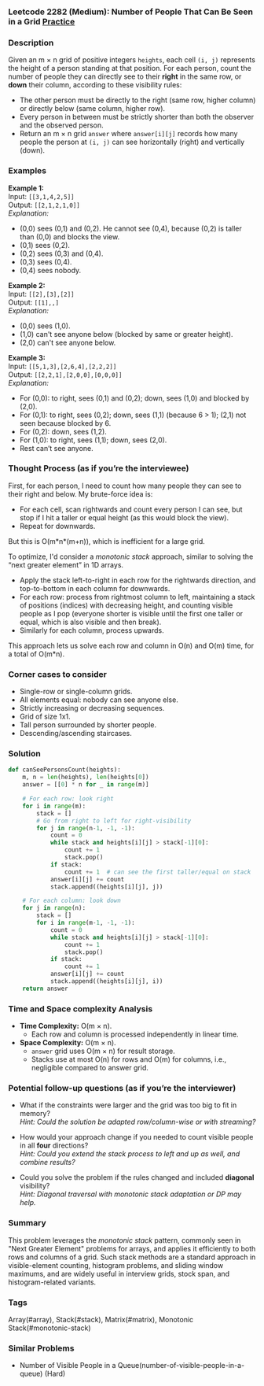 ### Leetcode 2282 (Medium): Number of People That Can Be Seen in a Grid [Practice](https://leetcode.com/problems/number-of-people-that-can-be-seen-in-a-grid)

### Description  
Given an m × n grid of positive integers `heights`, each cell `(i, j)` represents the height of a person standing at that position. For each person, count the number of people they can directly see to their **right** in the same row, or **down** their column, according to these visibility rules:

- The other person must be directly to the right (same row, higher column) or directly below (same column, higher row).
- Every person in between must be strictly shorter than both the observer and the observed person.
- Return an m × n grid `answer` where `answer[i][j]` records how many people the person at `(i, j)` can see horizontally (right) and vertically (down).

### Examples  

**Example 1:**  
Input: `[[3,1,4,2,5]]`  
Output: `[[2,1,2,1,0]]`  
*Explanation:*
- (0,0) sees (0,1) and (0,2). He cannot see (0,4), because (0,2) is taller than (0,0) and blocks the view.
- (0,1) sees (0,2).
- (0,2) sees (0,3) and (0,4).
- (0,3) sees (0,4).
- (0,4) sees nobody.

**Example 2:**  
Input: `[[2],[3],[2]]`  
Output: `[[1],,]`  
*Explanation:*
- (0,0) sees (1,0).
- (1,0) can't see anyone below (blocked by same or greater height).
- (2,0) can't see anyone below.

**Example 3:**  
Input: `[[5,1,3],[2,6,4],[2,2,2]]`  
Output: `[[2,2,1],[2,0,0],[0,0,0]]`  
*Explanation:*
- For (0,0): to right, sees (0,1) and (0,2); down, sees (1,0) and blocked by (2,0).
- For (0,1): to right, sees (0,2); down, sees (1,1) (because 6 > 1); (2,1) not seen because blocked by 6.
- For (0,2): down, sees (1,2).
- For (1,0): to right, sees (1,1); down, sees (2,0).
- Rest can’t see anyone.

### Thought Process (as if you’re the interviewee)  
First, for each person, I need to count how many people they can see to their right and below. My brute-force idea is:
- For each cell, scan rightwards and count every person I can see, but stop if I hit a taller or equal height (as this would block the view).
- Repeat for downwards.

But this is O(m\*n\*(m+n)), which is inefficient for a large grid.

To optimize, I'd consider a *monotonic stack* approach, similar to solving the “next greater element” in 1D arrays.  
- Apply the stack left-to-right in each row for the rightwards direction, and top-to-bottom in each column for downwards.  
- For each row: process from rightmost column to left, maintaining a stack of positions (indices) with decreasing height, and counting visible people as I pop (everyone shorter is visible until the first one taller or equal, which is also visible and then break).  
- Similarly for each column, process upwards.

This approach lets us solve each row and column in O(n) and O(m) time, for a total of O(m\*n).

### Corner cases to consider  
- Single-row or single-column grids.
- All elements equal: nobody can see anyone else.
- Strictly increasing or decreasing sequences.
- Grid of size 1x1.
- Tall person surrounded by shorter people.
- Descending/ascending staircases.

### Solution

```python
def canSeePersonsCount(heights):
    m, n = len(heights), len(heights[0])
    answer = [[0] * n for _ in range(m)]

    # For each row: look right
    for i in range(m):
        stack = []
        # Go from right to left for right-visibility
        for j in range(n-1, -1, -1):
            count = 0
            while stack and heights[i][j] > stack[-1][0]:
                count += 1
                stack.pop()
            if stack:
                count += 1  # can see the first taller/equal on stack
            answer[i][j] += count
            stack.append((heights[i][j], j))

    # For each column: look down
    for j in range(n):
        stack = []
        for i in range(m-1, -1, -1):
            count = 0
            while stack and heights[i][j] > stack[-1][0]:
                count += 1
                stack.pop()
            if stack:
                count += 1
            answer[i][j] += count
            stack.append((heights[i][j], i))
    return answer
```

### Time and Space complexity Analysis  

- **Time Complexity:** O(m × n).  
    - Each row and column is processed independently in linear time.
- **Space Complexity:** O(m × n).  
    - `answer` grid uses O(m × n) for result storage.
    - Stacks use at most O(n) for rows and O(m) for columns, i.e., negligible compared to answer grid.

### Potential follow-up questions (as if you’re the interviewer)  

- What if the constraints were larger and the grid was too big to fit in memory?  
  *Hint: Could the solution be adapted row/column-wise or with streaming?*

- How would your approach change if you needed to count visible people in all **four** directions?  
  *Hint: Could you extend the stack process to left and up as well, and combine results?*

- Could you solve the problem if the rules changed and included **diagonal** visibility?  
  *Hint: Diagonal traversal with monotonic stack adaptation or DP may help.*

### Summary
This problem leverages the *monotonic stack* pattern, commonly seen in "Next Greater Element" problems for arrays, and applies it efficiently to both rows and columns of a grid. Such stack methods are a standard approach in visible-element counting, histogram problems, and sliding window maximums, and are widely useful in interview grids, stock span, and histogram-related variants.

### Tags
Array(#array), Stack(#stack), Matrix(#matrix), Monotonic Stack(#monotonic-stack)

### Similar Problems
- Number of Visible People in a Queue(number-of-visible-people-in-a-queue) (Hard)